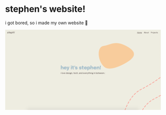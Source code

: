 # stephen's website!
i got bored, so i made my own website 🚶‍
<p align="center">
<img  src="https://github.com/okaystephen/okaystephen.github.io/blob/master/assets/img/prev.png">
</p>

